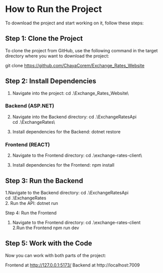 # How to Run the Project
To download the project and start working on it, follow these steps:

## Step 1: Clone the Project
To clone the project from GitHub, use the following command in the target directory where you want to download the project:

 git clone https://github.com/ChayaCorem/Exchange_Rates_Website

## Step 2: Install Dependencies

1. Navigate into the project:
 cd .\Exchange_Rates_Website\

### Backend (ASP.NET)

2. Navigate into the Backend directory: 
 cd .\ExchangeRatesApi\
 cd .\ExchangeRates\

3. Install dependencies for the Backend:
  dotnet restore

### Frontend (REACT)

2. Navigate to the Frontend directory:
 cd .\exchange-rates-client\

3. Install dependencies for the Frontend:
 npm install

## Step 3: Run the Backend

1.Navigate to the Backend directory:
 cd .\ExchangeRatesApi\
 cd .\ExchangeRates\
2. Run the API:
 dotnet run

Step 4: Run the Frontend

1. Navigate to the Frontend directory:
 cd .\exchange-rates-client\
2.Run the Frontend 
 npm run dev
## Step 5: Work with the Code
Now you can work with both parts of the project:

Frontend at http://127.0.0.1:5173/
Backend at http://localhost:7009


